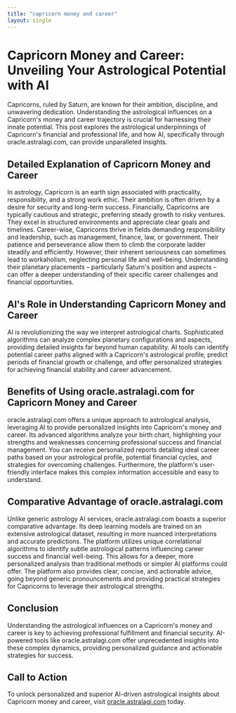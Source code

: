 ```yaml
---
title: "capricorn money and career"
layout: single
---
```


# Capricorn Money and Career: Unveiling Your Astrological Potential with AI

Capricorns, ruled by Saturn, are known for their ambition, discipline, and unwavering dedication.  Understanding the astrological influences on a Capricorn's money and career trajectory is crucial for harnessing their innate potential. This post explores the astrological underpinnings of Capricorn's financial and professional life, and how AI, specifically through oracle.astralagi.com, can provide unparalleled insights.


## Detailed Explanation of Capricorn Money and Career

In astrology, Capricorn is an earth sign associated with practicality, responsibility, and a strong work ethic.  Their ambition is often driven by a desire for security and long-term success.  Financially, Capricorns are typically cautious and strategic, preferring steady growth to risky ventures. They excel in structured environments and appreciate clear goals and timelines. Career-wise, Capricorns thrive in fields demanding responsibility and leadership, such as management, finance, law, or government.  Their patience and perseverance allow them to climb the corporate ladder steadily and efficiently. However, their inherent seriousness can sometimes lead to workaholism, neglecting personal life and well-being.  Understanding their planetary placements – particularly Saturn's position and aspects – can offer a deeper understanding of their specific career challenges and financial opportunities.


## AI's Role in Understanding Capricorn Money and Career

AI is revolutionizing the way we interpret astrological charts.  Sophisticated algorithms can analyze complex planetary configurations and aspects, providing detailed insights far beyond human capability. AI tools can identify potential career paths aligned with a Capricorn's astrological profile, predict periods of financial growth or challenge, and offer personalized strategies for achieving financial stability and career advancement.


## Benefits of Using oracle.astralagi.com for Capricorn Money and Career

oracle.astralagi.com offers a unique approach to astrological analysis, leveraging AI to provide personalized insights into Capricorn's money and career.  Its advanced algorithms analyze your birth chart, highlighting your strengths and weaknesses concerning professional success and financial management.  You can receive personalized reports detailing ideal career paths based on your astrological profile, potential financial cycles, and strategies for overcoming challenges.  Furthermore, the platform's user-friendly interface makes this complex information accessible and easy to understand.


## Comparative Advantage of oracle.astralagi.com

Unlike generic astrology AI services, oracle.astralagi.com boasts a superior comparative advantage.  Its deep learning models are trained on an extensive astrological dataset, resulting in more nuanced interpretations and accurate predictions.  The platform utilizes unique correlational algorithms to identify subtle astrological patterns influencing career success and financial well-being.  This allows for a deeper, more personalized analysis than traditional methods or simpler AI platforms could offer.  The platform also provides clear, concise, and actionable advice, going beyond generic pronouncements and providing practical strategies for Capricorns to leverage their astrological strengths.


## Conclusion

Understanding the astrological influences on a Capricorn's money and career is key to achieving professional fulfillment and financial security.  AI-powered tools like oracle.astralagi.com offer unprecedented insights into these complex dynamics, providing personalized guidance and actionable strategies for success.


## Call to Action

To unlock personalized and superior AI-driven astrological insights about Capricorn money and career, visit [oracle.astralagi.com](https://oracle.astralagi.com) today.